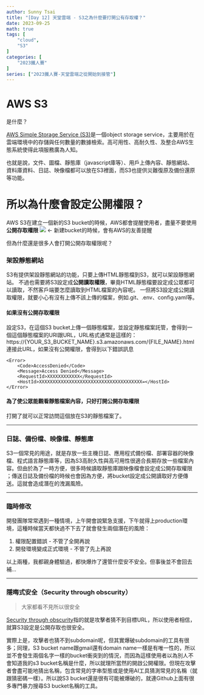 ```yaml
---
author: Sunny Tsai
title: "[Day 12] 天堂雲端 - S3之為什麼要打開公有存取權？"
date: 2023-09-25
math: true
tags: [
    "cloud",
    "S3"
]
categories: [
    "2023鐵人賽"
]
series: ["2023鐵人賽-天堂雲端之從開始到接管"]
---
```

# AWS S3
是什麼？

[AWS Simple Storage Service (S3)](https://aws.amazon.com/tw/s3/)是一個object storage service，主要用於在雲端環境中的存儲與任何數量的數據檢索。高可用性、高耐久性、及整合AWS生態系統使得此項服務廣為人知。

也就是說，文件、圖檔、靜態庫（javascript庫等）、用戶上傳內容、靜態網站、資料庫資料、日誌、映像檔都可以放在S3裡面，而S3也提供災難復原及備份還原等功能。


# 所以為什麼會設定公開權限？
AWS S3在建立一個新的S3 bucket的時候，AWS都會提醒使用者，盡量不要使用**公開存取權限**
![](https://imgur.com/DpKNX8W.png) <- 新建bucket的時候，會有AWS的友善提醒

但為什麼還是很多人會打開公開存取權限呢？

### 架設靜態網站
S3有提供架設靜態網站的功能，只要上傳HTML靜態檔到S3，就可以架設靜態網站。
不過也需要將S3設定成**公開讀取權限**，畢竟HTML靜態檔要設定成公眾都可以讀取，不然客戶端要怎麼讀取到HTML檔案的內容呢。
一但將S3設定成公開讀取權限，就要小心有沒有上傳不該上傳的檔案，例如.git、.env、config.yaml等。

#### 如果沒有公開存取權限
設定S3，在這個S3 bucket上傳一個靜態檔案，並設定靜態檔案託管，會得到一個這個靜態檔案的URI跟URL，URL格式通常是這樣的：https://{YOUR_S3_BUCKET_NAME}.s3.amazonaws.com/{FILE_NAME}.html
連接此URL，如果沒有公開權限，會得到以下錯誤訊息
```
<Error>
    <Code>AccessDenied</Code>
    <Message>Access Denied</Message>
    <RequestId>XXXXXXXXXXXX</RequestId>
    <HostId>XXXXXXXXXXXXXXXXXXXXXXXXXXXXXXXXXXXXXX=</HostId>
</Error>
```

#### 為了使公眾能觀看靜態檔案內容，只好打開公開存取權限
打開了就可以正常訪問這個放在S3的靜態檔案了。


-----


### 日誌、備份檔、映像檔、靜態庫
S3一個常見的用途，就是存放一些主機日誌、應用程式備份檔、部署容器的映像檔、程式語言靜態庫等，因為S3高耐久性與高可用性很適合長期存放一些檔案內容。但由於為了一時方便，很多時候讀取靜態庫跟映像檔會設定成公開存取權限
；傳送日誌及備份檔的時候也會因為方便，將bucket設定成公開讀取好方便傳送。這就會造成潛在的洩漏風險。

-----

### 臨時修改
開發團隊常常遇到一種情境，上午開會說緊急支援，下午就得上production環境，這種時候當天都快過不下去了就會發生兩個潛在的風險：
1. 權限配置錯誤 - 不管了全開再說
2. 開發環境變成正式環境 - 不管了先上再說

以上兩種，我都親身體驗過，都快爆炸了還管什麼安不安全。但事後並不會回去補...

-----


### 隱晦式安全（Security through obscurity）
> 大家都看不見所以很安全

[Security through obscurity](https://zh.wikipedia.org/zh-tw/%E9%9A%B1%E6%99%A6%E5%BC%8F%E5%AE%89%E5%85%A8)指的就是攻擊者猜不到目標URL，所以使用者相信，就算S3設定是公開存取也很安全。

實際上是，攻擊者也猜不到subdomain呢，但其實爆破subdomain的工具有很多；同理，S3 bucket name跟gmail還有domain name一樣是有唯一性的，所以並不會發生兩個名字一樣的bucket衝突到的情況，而因為這樣使用者以為別人不會知道我的s3 bucket名稱是什麼，所以就理所當然的開啟公開權限。但現在攻擊者會盡可能地猜出名稱，包含常見的字串型態或是使用AI工具猜測常見的名稱（就跟猜密碼一樣）。所以說S3 bucket還是很有可能被爆破的，就連Github上面有很多專門暴力搜尋S3 bucket名稱的工具。
